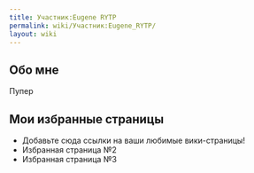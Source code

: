 ```yaml
---
title: Участник:Eugene RYTP
permalink: wiki/Участник:Eugene_RYTP/
layout: wiki
---
```


## Обо мне

Пупер

## Мои избранные страницы

-   Добавьте сюда ссылки на ваши любимые вики-страницы!
-   Избранная страница №2
-   Избранная страница №3

